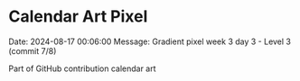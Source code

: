 # Calendar Art Pixel

Date: 2024-08-17 00:06:00
Message: Gradient pixel week 3 day 3 - Level 3 (commit 7/8)

Part of GitHub contribution calendar art
